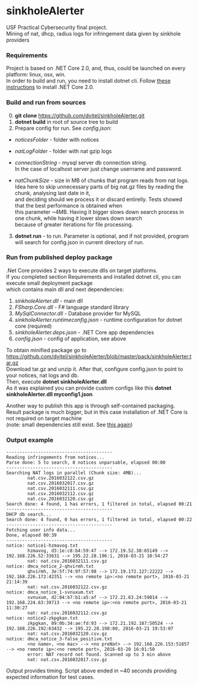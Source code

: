 # sinkholeAlerter
USF Practical Cybersecurity final project. \
Mining of nat, dhcp, radius logs for infringement data given by sinkhole providers

### Requirements
Project is based on .NET Core 2.0, and, thus, could be launched on every platform: linux, osx, win. \
In order to build and run, you need to install dotnet cli. 
Follow [these instructions](https://docs.microsoft.com/en-us/dotnet/core/linux-prerequisites?tabs=netcore2x) to install .NET Core 2.0.

### Build and run from sources
0. **git clone** https://github.com/dvitel/sinkholeAlerter.git
1. **dotnet build** in root of source tree to build
2. Prepare config for run. See _config.json_:

  * _noticesFolder_ - folder with notices

  * _natLogFolder_ - folder with nat gzip logs

  * _connectionString_ - mysql server db connection string.    
      In the case of localhost server just change username and password.

  * _natChunkSize_ - size in MB of chunks that program reads from nat logs.   
    Idea here to skip unnecessary parts of big nat.gz files by reading the chunk, analysing last date in it, \
    and deciding should we process it or discard entirelly. Tests showed that the best performance is obtained when \
    this parameter ~4MB. Having it bigger slows down search process in one chunk, while having it lower slows down search \
    because of greater iterations for file processing.
3. **dotnet run** <path to custom config.json> - to run.
  Parameter _<path to custom config.json>_ is optional, and if not provided, program will search for config.json in current directory of run.

### Run from published deploy package
.Net Core provides 2 ways to execute dlls on target platforms. \
If you completed section Requirements and installed dotnet cli, you can execute small deployment package \
which contains main dll and next dependencies:

1. _sinkholeAlerter.dll_ - main dll
2. _FSharp.Core.dll_ - F# language standard library
3. _MySqlConnector.dll_ - Database provider for MySQL
4. _sinkholeAlerter.runtimeconfig.json_ - runtime configuration for dotnet core (required)
5. _sinkholeAlerter.deps.json_ - .NET Core app dependencies
6. _config.json_ - config of application, see above

To obtain minified package go to https://github.com/dvitel/sinkholeAlerter/blob/master/pack/sinkholeAlerter.tar.gz \
Download tar.gz and unzip it. After that, configure config.json to point to your notices, nat logs and db. \
Then, execute **dotnet sinkholeAlerter.dll** \
As it was explained you can provide custom configs like this **dotnet sinkholeAlerter.dll myconfig1.json**

Another way to publish this app is through self-contained packaging. \
Result package is much bigger, but in this case installation of .NET Core is not required on target machine \
(note: small dependencies still exist. See [this again](https://docs.microsoft.com/en-us/dotnet/core/linux-prerequisites?tabs=netcore2x#linux-distribution-dependencies))


### Output example
```
----------------------------------------
Reading infringements from notices...
Parse done: 5 to search, 0 notices unparsable, elapsed 00:00
----------------------------------------
Searching NAT logs in parallel (Chunk size: 4MB)...
        nat.csv.2016032122.csv.gz
        nat.csv.2016032017.csv.gz
        nat.csv.2016032111.csv.gz
        nat.csv.2016032112.csv.gz
        nat.csv.2016032120.csv.gz
Search done: 4 found, 1 has errors, 1 filtered in total, elapsed 00:21
----------------------------------------
DHCP db search...
Search done: 4 found, 0 has errors, 1 filtered in total, elapsed 00:22
----------------------------------------
Fetching user info data...
Done, elapsed 00:39
----------------------------------------
notice: notice1-hzmavog.txt
        hzmavog, d3:1e:c8:b4:59:47 --> 172.19.52.38:65149 --> 192.168.226.52:33631 --> 195.22.28.196:1, 2016-03-21 10:54:27
        nat: nat.csv.2016032111.csv.gz
notice: dmca_notice_2-qhvirmh.txt
        qhvirmh, 3e:5f:74:9f:57:98 --> 172.19.172.127:22222 --> 192.168.226.172:42351 --> <no remote ip>:<no remote port>, 2016-03-21 21:14:39
        nat: nat.csv.2016032122.csv.gz
notice: dmca_notice_1-svnuxum.txt
        svnuxum, d2:84:b7:b1:a5:af --> 172.21.63.24:59014 --> 192.168.224.63:39713 --> <no remote ip>:<no remote port>, 2016-03-21 11:30:27
        nat: nat.csv.2016032112.csv.gz
notice: notice2-zkpgkan.txt
        zkpgkan, 09:0b:34:ae:fd:93 --> 172.21.192.187:50524 --> 192.168.226.192:63432 --> 195.22.28.198:80, 2016-03-21 19:53:07
        nat: nat.csv.2016032120.csv.gz
notice: dmca_notice_3-false_positive.txt
        <no name>, <no mac> --> <no preNat> --> 192.168.226.153:51857 --> <no remote ip>:<no remote port>, 2016-03-20 16:01:50
        error: NAT record not found. Scanned up to 3 min above
        nat: nat.csv.2016032017.csv.gz
```

Output provides timing. Script above ended in ~40 seconds providing expected information for test cases.        
 
